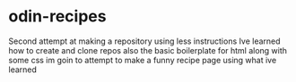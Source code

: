 # odin-recipes
Second attempt at making a repository using less instructions
Ive learned how to create and clone repos also the basic boilerplate for html along with some css im goin to attempt to make a funny recipe page using what ive learned
